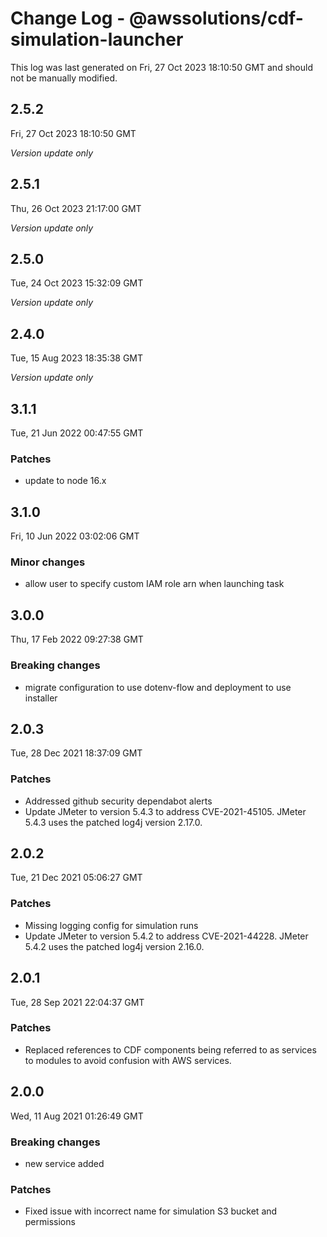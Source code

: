 # Change Log - @awssolutions/cdf-simulation-launcher

This log was last generated on Fri, 27 Oct 2023 18:10:50 GMT and should not be manually modified.

## 2.5.2
Fri, 27 Oct 2023 18:10:50 GMT

_Version update only_

## 2.5.1
Thu, 26 Oct 2023 21:17:00 GMT

_Version update only_

## 2.5.0
Tue, 24 Oct 2023 15:32:09 GMT

_Version update only_

## 2.4.0
Tue, 15 Aug 2023 18:35:38 GMT

_Version update only_

## 3.1.1
Tue, 21 Jun 2022 00:47:55 GMT

### Patches

- update to node 16.x

## 3.1.0
Fri, 10 Jun 2022 03:02:06 GMT

### Minor changes

- allow user to specify custom IAM role arn when launching task

## 3.0.0
Thu, 17 Feb 2022 09:27:38 GMT

### Breaking changes

- migrate configuration to use dotenv-flow and deployment to use installer

## 2.0.3
Tue, 28 Dec 2021 18:37:09 GMT

### Patches

- Addressed github security dependabot alerts
- Update JMeter to version 5.4.3 to address CVE-2021-45105. JMeter 5.4.3 uses the patched log4j version 2.17.0.

## 2.0.2
Tue, 21 Dec 2021 05:06:27 GMT

### Patches

- Missing logging config for simulation runs
- Update JMeter to version 5.4.2 to address CVE-2021-44228. JMeter 5.4.2 uses the patched log4j version 2.16.0.

## 2.0.1
Tue, 28 Sep 2021 22:04:37 GMT

### Patches

- Replaced references to CDF components being referred to as services to modules to avoid confusion with AWS services.

## 2.0.0
Wed, 11 Aug 2021 01:26:49 GMT

### Breaking changes

- new service added

### Patches

- Fixed issue with incorrect name for simulation S3 bucket and permissions


